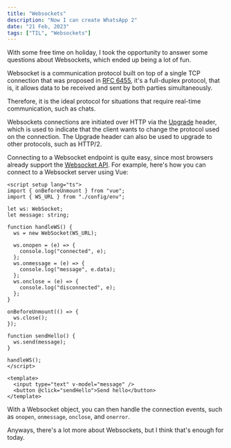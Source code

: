 ```yaml
---
title: "Websockets"
description: "Now I can create WhatsApp 2"
date: "21 Feb, 2023"
tags: ["TIL", "Websockets"]
---
```


With some free time on holiday, I took the opportunity to answer some questions about Websockets, which ended up being a lot of fun.

Websocket is a communication protocol built on top of a single TCP connection that was proposed in [RFC 6455](https://datatracker.ietf.org/doc/html/rfc6455), it's a full-duplex protocol, that is, it allows data to be received and sent by both parties simultaneously.

Therefore, it is the ideal protocol for situations that require real-time communication, such as chats.

Websockets connections are initiated over HTTP via the [Upgrade](https://developer.mozilla.org/en-US/docs/Web/HTTP/Headers/Upgrade) header, which is used to indicate that the client wants to change the protocol used on the connection. The Upgrade header can also be used to upgrade to other protocols, such as HTTP/2.

Connecting to a Websocket endpoint is quite easy, since most browsers already support the [Websocket API](https://developer.mozilla.org/en-US/docs/Web/API/WebSocket). For example, here's how you can connect to a Websocket server using Vue:

```vue
<script setup lang="ts">
import { onBeforeUnmount } from "vue";
import { WS_URL } from "./config/env";

let ws: WebSocket;
let message: string;

function handleWS() {
  ws = new WebSocket(WS_URL);

  ws.onopen = (e) => {
    console.log("connected", e);
  };
  ws.onmessage = (e) => {
    console.log("message", e.data);
  };
  ws.onclose = (e) => {
    console.log("disconnected", e);
  };
}

onBeforeUnmount(() => {
  ws.close();
});

function sendHello() {
  ws.send(message);
}

handleWS();
</script>

<template>
  <input type="text" v-model="message" />
  <button @click="sendHello">Send hello</button>
</template>
```

With a Websocket object, you can then handle the connection events, such as `onopen`, `onmessage`, `onclose`, and `onerror`.

Anyways, there's a lot more about Websockets, but I think that's enough for today.

